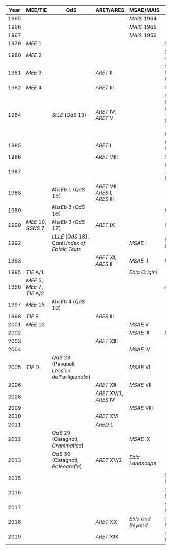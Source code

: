 
| Year | MEE/TIE                     | QdS                                                     | ARET/ARES                        |  MSAE/MAIS        | Other                 |
| ---- | --------------------------- | ---------------------------------- | -------------------------------- | ----------------- | ------------------------------------------ |
| 1965 |                             |                                                         |                                  | *MAIS* 1964       |                       |
| 1966 |                             |                                                         |                                  | *MAIS* 1965       |                       |
| 1967 |                             |                                                         |                                  | *MAIS* 1966       |                       |
| 1979 | *MEE* 1                     |                                                         |                                  |                   | *SEb 1*               |
| 1980 | *MEE* 2                     |                                                         |                                  |                   | *SEb* 2, *SEb* 4      |
| 1981 | *MEE* 3                     |                                                         | *ARET* II                        |                   | *SEb* 4, *Lingua di Ebla* |
| 1982 | *MEE* 4                     |                                                         | *ARET* III                       |                   | *SEb* 5               |
| 1984 |                             | *StLE* (*QdS* 13)                                       | *ARET* IV, *ARET* V              |                   | *SEb* 7, *Bilinguismo*, Beld - Hallo - Michalowski *Tablets of Ebla* |
| 1985 |                             |                                                         | *ARET* I                         |                   | *Da Ebla a Damasco*   |
| 1986 |                             |                                                         | *ARET* VIII                      |                   | *SEb* 9               |
| 1987 |                             |                                                         |                                  |                   | *Ebla 1975-1985*, *Eblaitica* 1 |
| 1988 |                             | *MisEb* 1 (*QdS* 15)                                    | *ARET* VII, *ARES* I, *ARES* III |                   |                       |
| 1989 |                             | *MisEb* 2 (*QdS* 16)                                    |                                  |                   | *HSAO* 2              |
| 1990 | *MEE* 10, *SSNS* 7          | *MisEb* 3 (*QdS* 17)                                    | *ARET* IX                        |                   | *Eblaitica* 2         |
| 1992 |                             | *LLLE* (*QdS* 18), Conti *Index of Eblaic Texts*        |                                  | *MSAE* I          | *Eblaitica* 3, Baldacci | *Partially Published Eblaite Texts* |
| 1993 |                             |                                                         | *ARET* XI, *ARES* II             | *MSAE* II         | *RGTC* 12/1           |
| 1995 | *TIE* A/1                   |                                                         |                                  | *Ebla Origini*    |                       |
| 1996 | *MEE* 5, *MEE* 7, *TIE* A/2 |                                                         |                                  |                   | *Amurru* 1            |
| 1997 | *MEE* 15                    | *MisEb* 4 (*QdS* 19)                                    |                                  |                   |                       |
| 1998 | *TIE* B                     |                                                         | *ARES* III                       |                   |                       |
| 2001 | *MEE* 12                    |                                                         |                                  | *MSAE* V          |                       |
| 2002 |                             |                                                         |                                  | *MSAE* III        | *Eblaitica* 4         |
| 2003 |                             |                                                         | *ARET* XIII                      |                   |                       |
| 2004 |                             |                                                         |                                  | *MSAE* IV         |                       |
| 2005 | *TIE* D                     |  *QdS* 23 (Pasquali, *Lessico dell'artigianato*)        |                                  | *MSAE* VI         |                       |
| 2006 |                             |                                                         | *ARET* XII                       | *MSAE* VII        |                       |
| 2008 |                             |                                                         | *ARET* XV/1, *ARES* IV           |                   |                       |
| 2009 |                             |                                                         |                                  | *MSAE* VIII       |                       |
| 2010 |                             |                                                         | *ARET* XVI                       |                   |                       |
| 2011 |                             |                                                         | *ARED* 1                         |                   |                       |
| 2012 |                             | *QdS* 29 (Catagnoti, *Grammatica*)                      |                                  | *MSAE* IX         |                       |
| 2013 |                             | *QdS* 30 (Catagnoti, *Paleografia*)                     | *ARET* XV/2                      | *Ebla Landscape*  |                       |
| 2015 |                             |                                                         |                                  |                   | *Studia Eblaitica* 1  |
| 2016 |                             |                                                         |                                  |                   | *Studia Eblaitica* 2  |
| 2017 |                             |                                                         |                                  |                   | *Studia Eblaitica* 3  |
| 2018 |                             |                                                         | *ARET* XX                        | *Ebla and Beyond* | *Studia Eblaitica* 4  |
| 2019 |                             |                                                         | *ARET* XIX                       |                   | *Studia Eblaitica* 5  |
